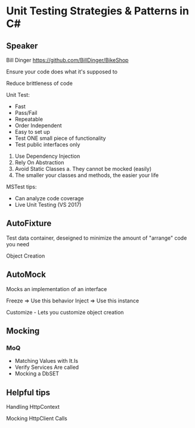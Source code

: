 # Unit Testing Strategies & Patterns in C#

## Speaker

Bill Dinger
https://github.com/BillDinger/BikeShop

Ensure your code does what it's supposed to

Reduce brittleness of code

Unit Test:
- Fast
- Pass/Fail
- Repeatable
- Order Independent
- Easy to set up
- Test ONE small piece of functionality
- Test public interfaces only

1. Use Dependency Injection
2. Rely On Abstraction
3. Avoid Static Classes
    a. They cannot be mocked (easily)
4. The smaller your classes and methods, the easier your life

MSTest tips:
- Can analyze code coverage
- Live Unit Testing (VS 2017)

## AutoFixture
Test data container, deseigned to minimize the amount of "arrange" code you need

Object Creation
	
## AutoMock

Mocks an implementation of an interface

Freeze => Use this behavior
Inject => Use this instance	
		
Customize
    - Lets you customize object creation
		
	
## Mocking
			
### MoQ

- Matching Values with It.Is
- Verify Services Are called
- Mocking a DbSET
	
## Helpful tips
	
Handling HttpContext

Mocking HttpClient Calls
	
